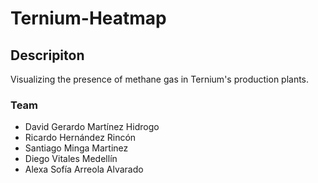 # Ternium-Heatmap

## Descripiton
Visualizing the presence of methane gas in Ternium's production plants.
### Team
- David Gerardo Martínez Hidrogo
- Ricardo Hernández Rincón
- Santiago Minga Martinez
- Diego Vitales Medellín
- Alexa Sofía Arreola Alvarado



